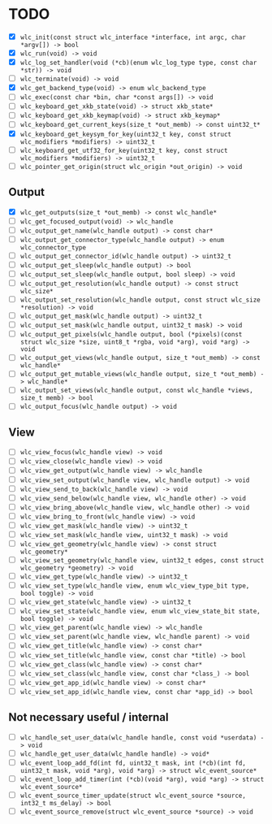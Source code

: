 TODO
====

- [x] `wlc_init(const struct wlc_interface *interface, int argc, char *argv[]) -> bool`
- [x] `wlc_run(void) -> void`
- [x] `wlc_log_set_handler(void (*cb)(enum wlc_log_type type, const char *str)) -> void`
- [ ] `wlc_terminate(void) -> void`
- [x] `wlc_get_backend_type(void) -> enum wlc_backend_type`
- [ ] `wlc_exec(const char *bin, char *const args[]) -> void`
- [ ] `wlc_keyboard_get_xkb_state(void) -> struct xkb_state*`
- [ ] `wlc_keyboard_get_xkb_keymap(void) -> struct xkb_keymap*`
- [ ] `wlc_keyboard_get_current_keys(size_t *out_memb) -> const uint32_t*`
- [x] `wlc_keyboard_get_keysym_for_key(uint32_t key, const struct wlc_modifiers *modifiers) -> uint32_t`
- [ ] `wlc_keyboard_get_utf32_for_key(uint32_t key, const struct wlc_modifiers *modifiers) -> uint32_t`
- [ ] `wlc_pointer_get_origin(struct wlc_origin *out_origin) -> void`

Output
------

- [x] `wlc_get_outputs(size_t *out_memb) -> const wlc_handle*`
- [ ] `wlc_get_focused_output(void) -> wlc_handle`
- [ ] `wlc_output_get_name(wlc_handle output) -> const char*`
- [ ] `wlc_output_get_connector_type(wlc_handle output) -> enum wlc_connector_type`
- [ ] `wlc_output_get_connector_id(wlc_handle output) -> uint32_t`
- [ ] `wlc_output_get_sleep(wlc_handle output) -> bool`
- [ ] `wlc_output_set_sleep(wlc_handle output, bool sleep) -> void`
- [ ] `wlc_output_get_resolution(wlc_handle output) -> const struct wlc_size*`
- [ ] `wlc_output_set_resolution(wlc_handle output, const struct wlc_size *resolution) -> void`
- [ ] `wlc_output_get_mask(wlc_handle output) -> uint32_t`
- [ ] `wlc_output_set_mask(wlc_handle output, uint32_t mask) -> void`
- [ ] `wlc_output_get_pixels(wlc_handle output, bool (*pixels)(const struct wlc_size *size, uint8_t *rgba, void *arg), void *arg) -> void`
- [ ] `wlc_output_get_views(wlc_handle output, size_t *out_memb) -> const wlc_handle*`
- [ ] `wlc_output_get_mutable_views(wlc_handle output, size_t *out_memb) -> wlc_handle*`
- [ ] `wlc_output_set_views(wlc_handle output, const wlc_handle *views, size_t memb) -> bool`
- [ ] `wlc_output_focus(wlc_handle output) -> void`

View
----

- [ ] `wlc_view_focus(wlc_handle view) -> void`
- [ ] `wlc_view_close(wlc_handle view) -> void`
- [ ] `wlc_view_get_output(wlc_handle view) -> wlc_handle`
- [ ] `wlc_view_set_output(wlc_handle view, wlc_handle output) -> void`
- [ ] `wlc_view_send_to_back(wlc_handle view) -> void`
- [ ] `wlc_view_send_below(wlc_handle view, wlc_handle other) -> void`
- [ ] `wlc_view_bring_above(wlc_handle view, wlc_handle other) -> void`
- [ ] `wlc_view_bring_to_front(wlc_handle view) -> void`
- [ ] `wlc_view_get_mask(wlc_handle view) -> uint32_t`
- [ ] `wlc_view_set_mask(wlc_handle view, uint32_t mask) -> void`
- [ ] `wlc_view_get_geometry(wlc_handle view) -> const struct wlc_geometry*`
- [ ] `wlc_view_set_geometry(wlc_handle view, uint32_t edges, const struct wlc_geometry *geometry) -> void`
- [ ] `wlc_view_get_type(wlc_handle view) -> uint32_t`
- [ ] `wlc_view_set_type(wlc_handle view, enum wlc_view_type_bit type, bool toggle) -> void`
- [ ] `wlc_view_get_state(wlc_handle view) -> uint32_t`
- [ ] `wlc_view_set_state(wlc_handle view, enum wlc_view_state_bit state, bool toggle) -> void`
- [ ] `wlc_view_get_parent(wlc_handle view) -> wlc_handle`
- [ ] `wlc_view_set_parent(wlc_handle view, wlc_handle parent) -> void`
- [ ] `wlc_view_get_title(wlc_handle view) -> const char*`
- [ ] `wlc_view_set_title(wlc_handle view, const char *title) -> bool`
- [ ] `wlc_view_get_class(wlc_handle view) -> const char*`
- [ ] `wlc_view_set_class(wlc_handle view, const char *class_) -> bool`
- [ ] `wlc_view_get_app_id(wlc_handle view) -> const char*`
- [ ] `wlc_view_set_app_id(wlc_handle view, const char *app_id) -> bool`

Not necessary useful / internal
-------------------------------

- [ ] `wlc_handle_set_user_data(wlc_handle handle, const void *userdata) -> void`
- [ ] `wlc_handle_get_user_data(wlc_handle handle) -> void*`
- [ ] `wlc_event_loop_add_fd(int fd, uint32_t mask, int (*cb)(int fd, uint32_t mask, void *arg), void *arg) -> struct wlc_event_source*`
- [ ] `wlc_event_loop_add_timer(int (*cb)(void *arg), void *arg) -> struct wlc_event_source*`
- [ ] `wlc_event_source_timer_update(struct wlc_event_source *source, int32_t ms_delay) -> bool`
- [ ] `wlc_event_source_remove(struct wlc_event_source *source) -> void`
